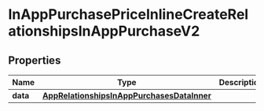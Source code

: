 

# InAppPurchasePriceInlineCreateRelationshipsInAppPurchaseV2


## Properties

| Name | Type | Description | Notes |
|------------ | ------------- | ------------- | -------------|
|**data** | [**AppRelationshipsInAppPurchasesDataInner**](AppRelationshipsInAppPurchasesDataInner.md) |  |  [optional] |



